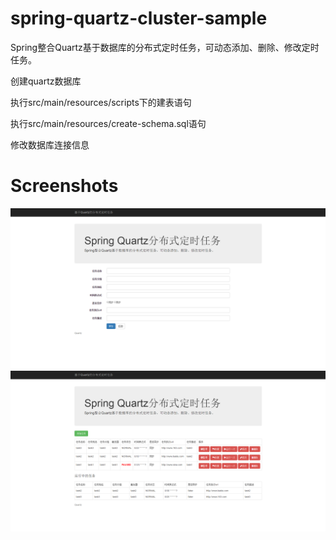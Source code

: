 # spring-quartz-cluster-sample

Spring整合Quartz基于数据库的分布式定时任务，可动态添加、删除、修改定时任务。

创建quartz数据库

执行src/main/resources/scripts下的建表语句

执行src/main/resources/create-schema.sql语句

修改数据库连接信息

# Screenshots

![](Screenshots/2016-08-04_161337.png)
![](Screenshots/2016-08-04_161310.png)
